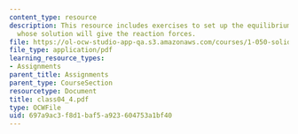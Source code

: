 ```yaml
---
content_type: resource
description: This resource includes exercises to set up the equilibrium equations
  whose solution will give the reaction forces.
file: https://ol-ocw-studio-app-qa.s3.amazonaws.com/courses/1-050-solid-mechanics-fall-2004/697a9ac3f8d1baf5a923604753a1bf40_class04_4.pdf
file_type: application/pdf
learning_resource_types:
- Assignments
parent_title: Assignments
parent_type: CourseSection
resourcetype: Document
title: class04_4.pdf
type: OCWFile
uid: 697a9ac3-f8d1-baf5-a923-604753a1bf40
---
```

